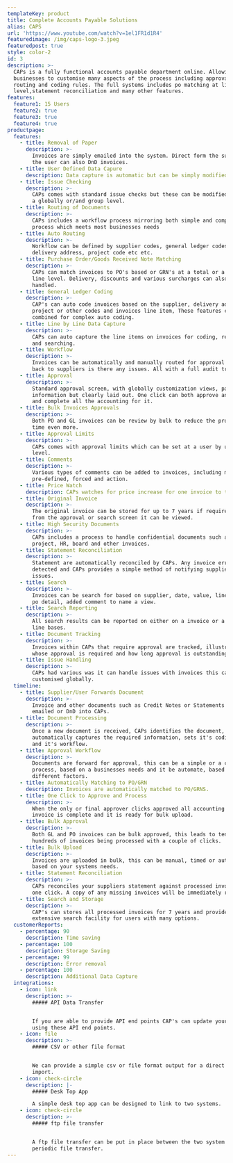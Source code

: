 ```yaml
---
templateKey: product
title: Complete Accounts Payable Solutions
alias: CAPS
url: 'https://www.youtube.com/watch?v=1el1FR1d1R4'
featuredimage: /img/caps-logo-3.jpeg
featuredpost: true
style: color-2
id: 3
description: >-
  CAPs is a fully functional accounts payable department online. Allowing
  businesses to customise many aspects of the process including approval,
  routing and coding rules. The full systems includes po matching at line
  level,statement reconciliation and many other features.
features:
  feature1: 15 Users
  feature2: true
  feature3: true
  feature4: true
productpage:
  features:
    - title: Removal of Paper
      description: >-
        Invoices are simply emailed into the system. Direct form the supplier or
        the user can also DnD invoices.
    - title: User Defined Data Capure
      description: Data capture is automatic but can be simply modified by users.
    - title: Issue Checking
      description: >-
        CAPs comes with standard issue checks but these can be modified at both
        a globally or/and group level.
    - title: Routing of Documents
      description: >-
        CAPs includes a workflow process mirroring both simple and complex
        process which meets most businesses needs
    - title: Auto Routing
      description: >-
        Workflow can be defined by supplier codes, general ledger codes,
        delivery address, project code etc etc.
    - title: Purchase Order/Goods Received Note Matching
      description: >-
        CAPs can match invoices to PO's based or GRN's at a total or a line by
        line level. Delivery, discounts and various surcharges can also be
        handled.
    - title: General Ledger Coding
      description: >-
        CAP's can auto code invoices based on the supplier, delivery address,
        project or other codes and invoices line item, These features can be
        combined for complex auto coding.
    - title: Line by Line Data Capture
      description: >-
        CAPs can auto capture the line items on invoices for coding, reporting
        and searching.
    - title: Workflow
      description: >-
        Invoices can be automatically and manually routed for approval or send
        back to suppliers is there any issues. All with a full audit trail.
    - title: Approval
      description: >-
        Standard approval screen, with globally customization views, packed with
        information but clearly laid out. One click can both approve an invoice
        and complete all the accounting for it.
    - title: Bulk Invoices Approvals
      description: >-
        Both PO and GL invoices can be review by bulk to reduce the processing
        time even more.
    - title: Approval Limits
      description: >-
        CAPs comes with approval limits which can be set at a user by user
        level.
    - title: Comments
      description: >-
        Various types of comments can be added to invoices, including manual,
        pre-defined, forced and action.
    - title: Price Watch
      description: CAPs watches for price increase for one invoice to the next.
    - title: Original Invoice
      description: >-
        The original invoice can be stored for up to 7 years if required and
        from the approval or search screen it can be viewed.
    - title: High Security Documents
      description: >-
        CAPs includes a process to handle confidential documents such as
        project, HR, board and other invoices.
    - title: Statement Reconciliation
      description: >-
        Statement are automatically reconciled by CAPs. Any invoice errors are
        detected and CAPs provides a simple method of notifying suppliers of any
        issues.
    - title: Search
      description: >-
        Invoices can be search for based on supplier, date, value, line detail,
        po detail, added comment to name a view.
    - title: Search Reporting
      description: >-
        All search results can be reported on either on a invoice or a invoice
        line bases.
    - title: Document Tracking
      description: >-
        Invoices within CAPs that require approval are tracked, illustrating
        whose approval is required and how long approval is outstanding.
    - title: Issue Handling
      description: >-
        CAPs had various was it can handle issues with invoices this can be
        customised globally.
  timeline:
    - title: Supplier/User Forwards Document
      description: >-
        Invoice and other documents such as Credit Notes or Statements can be
        emailed or DnD into CAPs.
    - title: Document Processing
      description: >-
        Once a new document is received, CAPs identifies the document,
        automatically captures the required information, sets it's coding rules
        and it's workflow.
    - title: Approval Workflow
      description: >-
        Documents are forward for approval, this can be a simple or a complex
        process, based on a businesses needs and it be automate, based on
        different factors.
    - title: Automatically Matching to PO/GRN
      description: Invoices are automatically matched to PO/GRNS.
    - title: One Click to Approve and Process
      description: >-
        When the only or final approver clicks approved all accounting for the
        invoice is complete and it is ready for bulk upload.
    - title: Bulk Approval
      description: >-
        Both GL and PO invoices can be bulk approved, this leads to ten's or
        hundreds of invoices being processed with a couple of clicks.
    - title: Bulk Upload
      description: >-
        Invoices are uploaded in bulk, this can be manual, timed or automatic
        based on your systems needs.
    - title: Statement Reconciliation
      description: >-
        CAPs reconciles your suppliers statement against processed invoices with
        one click. A copy of any missing invoices will be immediately requested.
    - title: Search and Storage
      description: >-
        CAP's can stores all processed invoices for 7 years and provides an
        extensive search facility for users with many options.
  customerReports:
    - percentage: 90
      description: Time saving
    - percentage: 100
      description: Storage Saving
    - percentage: 99
      description: Error removal
    - percentage: 100
      description: Additional Data Capture
  integrations:
    - icon: link
      description: >-
        ##### API Data Transfer


        If you are able to provide API end points CAP's can update your system
        using these API end points.
    - icon: file
      description: >-
        ##### CSV or other file format 


        We can provide a simple csv or file format output for a direct file
        import.
    - icon: check-circle
      description: |-
        ##### Desk Top App 

        A simple desk top app can be designed to link to two systems.
    - icon: check-circle
      description: >-
        ##### ftp file transfer


        A ftp file transfer can be put in place between the two system for
        periodic file transfer.
---
```

